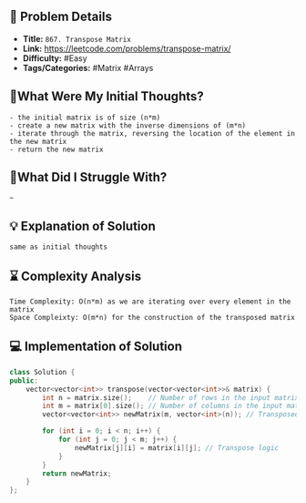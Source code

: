 ## 📝 Problem Details

- **Title:** `867. Transpose Matrix`
- **Link:** https://leetcode.com/problems/transpose-matrix/
- **Difficulty:** #Easy 
- **Tags/Categories:** #Matrix #Arrays 

## 💭What Were My Initial Thoughts?

```
- the initial matrix is of size (n*m)
- create a new matrix with the inverse dimensions of (m*n)
- iterate through the matrix, reversing the location of the element in the new matrix 
- return the new matrix
```

## 🤔What Did I Struggle With?

```
~
```

## 💡 Explanation of Solution

```
same as initial thoughts
```

## ⌛ Complexity Analysis

```
Time Complexity: O(n*m) as we are iterating over every element in the matrix
Space Compleixty: O(m*n) for the construction of the transposed matrix 
```

## 💻 Implementation of Solution

```cpp
class Solution {
public:
    vector<vector<int>> transpose(vector<vector<int>>& matrix) {
        int n = matrix.size();    // Number of rows in the input matrix
        int m = matrix[0].size(); // Number of columns in the input matrix
        vector<vector<int>> newMatrix(m, vector<int>(n)); // Transposed dimensions

        for (int i = 0; i < n; i++) {
            for (int j = 0; j < m; j++) {
                newMatrix[j][i] = matrix[i][j]; // Transpose logic
            }
        }
        return newMatrix;
    }
};
```